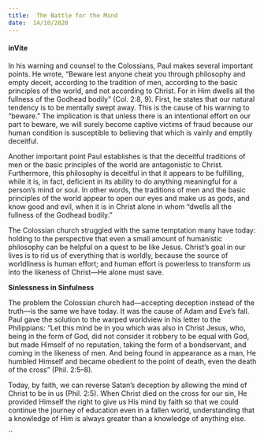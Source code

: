 ```yaml
---
title:  The Battle for the Mind
date:  14/10/2020
---
```


#### inVite

In his warning and counsel to the Colossians, Paul makes several important points. He wrote, “Beware lest anyone cheat you through philosophy and empty deceit, according to the tradition of men, according to the basic principles of the world, and not according to Christ. For in Him dwells all the fullness of the Godhead bodily” (Col. 2:8, 9). First, he states that our natural tendency is to be mentally swept away. This is the cause of his warning to “beware.” The implication is that unless there is an intentional effort on our part to beware, we will surely become captive victims of fraud because our human condition is susceptible to believing that which is vainly and emptily deceitful.

Another important point Paul establishes is that the deceitful traditions of men or the basic principles of the world are antagonistic to Christ. Furthermore, this philosophy is deceitful in that it appears to be fulfilling, while it is, in fact, deficient in its ability to do anything meaningful for a person’s mind or soul. In other words, the traditions of men and the basic principles of the world appear to open our eyes and make us as gods, and know good and evil, when it is in Christ alone in whom “dwells all the fullness of the Godhead bodily.”

The Colossian church struggled with the same temptation many have today: holding to the perspective that even a small amount of humanistic philosophy can be helpful on a quest to be like Jesus. Christ’s goal in our lives is to rid us of everything that is worldly, because the source of worldliness is human effort; and human effort is powerless to transform us into the likeness of Christ—He alone must save.

**Sinlessness in Sinfulness**

The problem the Colossian church had—accepting deception instead of the truth—is the same we have today. It was the cause of Adam and Eve’s fall. Paul gave the solution to the warped worldview in his letter to the Philippians: “Let this mind be in you which was also in Christ Jesus, who, being in the form of God, did not consider it robbery to be equal with God, but made Himself of no reputation, taking the form of a bondservant, and coming in the likeness of men. And being found in appearance as a man, He humbled Himself and became obedient to the point of death, even the death of the cross” (Phil. 2:5–8).

Today, by faith, we can reverse Satan’s deception by allowing the mind of Christ to be in us (Phil. 2:5). When Christ died on the cross for our sin, He provided Himself the right to give us His mind by faith so that we could continue the journey of education even in a fallen world, understanding that a knowledge of Him is always greater than a knowledge of anything else.

``